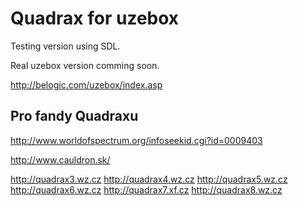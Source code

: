 Quadrax for uzebox
==================

Testing version using SDL.

Real uzebox version comming soon.

http://belogic.com/uzebox/index.asp


Pro fandy Quadraxu
------------------

http://www.worldofspectrum.org/infoseekid.cgi?id=0009403

http://www.cauldron.sk/

http://quadrax3.wz.cz
http://quadrax4.wz.cz
http://quadrax5.wz.cz
http://quadrax6.wz.cz
http://quadrax7.xf.cz
http://quadrax8.wz.cz
